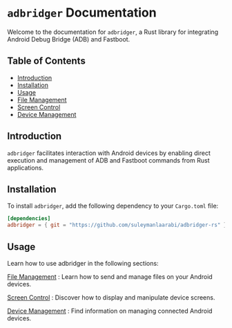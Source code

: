 # `adbridger` Documentation

Welcome to the documentation for `adbridger`, a Rust library for integrating Android Debug Bridge (ADB) and Fastboot.

## Table of Contents

- [Introduction](#introduction)
- [Installation](#installation)
- [Usage](#usage)
- [File Management](file.md)
- [Screen Control](screen.md)
- [Device Management](device.md)

## Introduction

`adbridger` facilitates interaction with Android devices by enabling direct execution and management of ADB and Fastboot commands from Rust applications.

## Installation

To install `adbridger`, add the following dependency to your `Cargo.toml` file:

```toml
[dependencies]
adbridger = { git = "https://github.com/suleymanlaarabi/adbridger-rs" }
```

## Usage

Learn how to use adbridger in the following sections:

[File Management](file.md) : Learn how to send and manage files on your Android devices.

[Screen Control](screen.md) : Discover how to display and manipulate device screens.

[Device Management](device.md) : Find information on managing connected Android devices.
